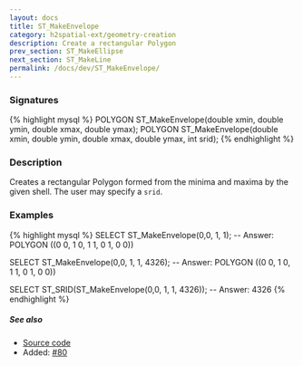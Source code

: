 ```yaml
---
layout: docs
title: ST_MakeEnvelope
category: h2spatial-ext/geometry-creation
description: Create a rectangular Polygon
prev_section: ST_MakeEllipse
next_section: ST_MakeLine
permalink: /docs/dev/ST_MakeEnvelope/
---
```


### Signatures

{% highlight mysql %}
POLYGON ST_MakeEnvelope(double xmin, double ymin, double xmax, 
double ymax);
POLYGON ST_MakeEnvelope(double xmin, double ymin, double xmax, 
double ymax, int srid);
{% endhighlight %}

### Description
Creates a rectangular Polygon formed from the minima and maxima by the given shell. 
The user may specify a `srid`.

### Examples

{% highlight mysql %}
SELECT ST_MakeEnvelope(0,0, 1, 1);
-- Answer: POLYGON ((0 0, 1 0, 1 1, 0 1, 0 0))

SELECT ST_MakeEnvelope(0,0, 1, 1, 4326);
-- Answer: POLYGON ((0 0, 1 0, 1 1, 0 1, 0 0))

SELECT ST_SRID(ST_MakeEnvelope(0,0, 1, 1, 4326));
-- Answer: 4326
{% endhighlight %}

##### See also

* <a href="https://github.com/irstv/H2GIS/blob/master/h2spatial-ext/src/main/java/org/h2gis/h2spatialext/function/spatial/create/ST_MakeEnvelope.java" target="_blank">Source code</a>
* Added: <a href="https://github.com/irstv/H2GIS/pull/80" target="_blank">#80</a>

